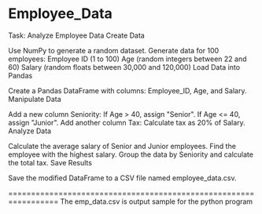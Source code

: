 # Employee_Data

Task: Analyze Employee Data
Create Data

Use NumPy to generate a random dataset.
Generate data for 100 employees:
Employee ID (1 to 100)
Age (random integers between 22 and 60)
Salary (random floats between 30,000 and 120,000)
Load Data into Pandas

Create a Pandas DataFrame with columns: Employee_ID, Age, and Salary.
Manipulate Data

Add a new column Seniority:
If Age > 40, assign "Senior".
If Age <= 40, assign "Junior".
Add another column Tax:
Calculate tax as 20% of Salary.
Analyze Data

Calculate the average salary of Senior and Junior employees.
Find the employee with the highest salary.
Group the data by Seniority and calculate the total tax.
Save Results

Save the modified DataFrame to a CSV file named employee_data.csv.

=================================================================
The emp_data.csv is output sample for the python program 
